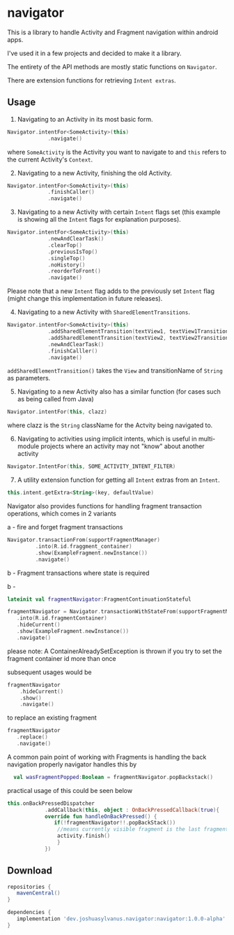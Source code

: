 # navigator
This is a library to handle Activity and Fragment navigation within android apps.

I've used it in a few projects and decided to make it a library.

The entirety of the API methods are mostly static functions on `Navigator`.

There are extension functions for retrieving `Intent extras`. 

Usage
-----
1. Navigating to an Activity in its most basic form.
  ```kotlin
  Navigator.intentFor<SomeActivity>(this)
               .navigate()
  ```
  where `SomeActivity` is the Activity you want to navigate to and `this` refers to the current Activity's `Context`.
  
  
  
2. Navigating to a new Activity, finishing the old Activity.
```kotlin
Navigator.intentFor<SomeActivity>(this)
             .finishCaller()
             .navigate()
```


3. Navigating to a new Activity with certain `Intent` flags set (this example is showing all the `Intent` flags for explanation purposes).
```kotlin
Navigator.intentFor<SomeActivity>(this)
             .newAndClearTask()
             .clearTop()
             .previousIsTop()
             .singleTop()
             .noHistory()
             .reorderToFront()
             .navigate()
```             
Please note that a new `Intent` flag adds to the previously set `Intent` flag (might change this implementation in future releases).


4. Navigating to a new Activity with `SharedElementTransitions`.
```kotlin
Navigator.intentFor<SomeActivity>(this)
             .addSharedElementTransition(textView1, textView1TransitionName)
             .addSharedElementTransition(textView2, textView2TransitionName)
             .newAndClearTask()
             .finishCalller()
             .navigate()
 ```
 `addSharedElementTransition()` takes the `View` and transitionName of `String` as parameters.
 
 
 5. Navigating to a new Activity also has a similar function (for cases such as being called from Java)
 ``` kotlin
 Navigator.intentFor(this, clazz)
 ```
 where clazz is the `String` className for the Actvity being navigated to.
 
6. Navigating to activities using implicit intents, which is useful in multi-module projects where an activity may not "know" about another activity
```kotlin
Navigator.IntentFor(this, SOME_ACTIVITY_INTENT_FILTER)
```

7. A utility extension function for getting all `Intent` extras from an `Intent`.
 ``` kotlin
 this.intent.getExtra<String>(key, defaultValue)
 ```
 
Navigator also provides functions for handling fragment transaction operations, which comes in 2 variants

a - fire and forget fragment transactions
```kotlin
Navigator.transactionFrom(supportFragmentManager) 
         .into(R.id.fraggment_container)
         .show(ExampleFragment.newInstance())
         .navigate()
```


b - Fragment transactions where state is required

b - 
```kotlin
lateinit val fragmentNavigator:FragmentContinuationStateful

fragmentNavigator = Navigator.transactionWithStateFrom(supportFragmentManager)
   .into(R.id.fragmentContainer)
   .hideCurrent()
   .show(ExampleFragment.newInstance())
   .navigate()
```
please note:
A ContainerAlreadySetException is thrown if you try to set the fragment container id more than once

subsequent usages would be 
```kotlin
fragmentNavigator
    .hideCurrent()
    .show()
    .navigate()
```

to replace an existing fragment
```kotlin 
fragmentNavigator
   .replace()
   .navigate()
```

A common pain point of working with Fragments is handling the back navigation properly
navigator handles this by
```kotlin
  val wasFragmentPopped:Boolean = fragmentNavigator.popBackstack()
```
 
practical usage of this could be seen below
```kotlin
this.onBackPressedDispatcher
            .addCallback(this, object : OnBackPressedCallback(true){
            override fun handleOnBackPressed() { 
               if(!fragmentNavigator!!.popBackStack())
                //means currently visible fragment is the last fragment in the activity 
                activity.finish()
                }
            })
 ```           
            
            

Download
--------

```groovy
repositories {
   mavenCentral()
}

dependencies {
   implementation 'dev.joshuasylvanus.navigator:navigator:1.0.0-alpha'
}
```
